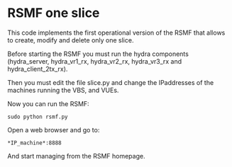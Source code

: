 # RSMF one slice
This code implements the first operational version of the RSMF that allows to create, modify and delete only one slice.

Before starting the RSMF you must run the hydra components (hydra_server, hydra_vr1_rx, hydra_vr2_rx, hydra_vr3_rx and hydra_client_2tx_rx).

Then you must edit the file slice.py and change the IPaddresses of the machines running the VBS, and VUEs.

Now you can run the RSMF:

```
sudo python rsmf.py
```

Open a web browser and go to:

```
*IP_machine*:8888
```

And start managing from the RSMF homepage. 
